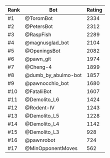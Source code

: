 Rank|Bot|Rating
---|---|---
#1|@ToromBot|2334
#2|@PetersBot|2312
#3|@RaspFish|2289
#4|@magnusglad_bot|2104
#5|@OpeningsBot|2082
#6|@pawn_git|1974
#7|@Cheng-4|1899
#8|@dumb_by_abulmo-bot|1857
#9|@pawnocchio_bot|1680
#10|@FataliiBot|1607
#11|@Demolito_L6|1424
#12|@Rodent-IV|1243
#13|@Demolito_L5|1228
#14|@Demolito_L4|1142
#15|@Demolito_L3|928
#16|@pawnrobot|724
#17|@MinOpponentMoves|562
